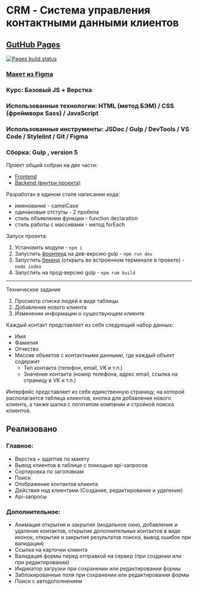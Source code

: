 # CRM - Система управления контактными данными клиентов

## [GutHub Pages](https://romanmenshikov92.github.io/project-CRM/)

[![Pages build status](https://github.com/RomanMenshikov92/Weblayout_Sitdownpls/actions/workflows/pages/pages-build-deployment/badge.svg)](https://github.com/RomanMenshikov92/project-CRM/actions/workflows/pages/pages-build-deployment)

### [Макет из Figma](<https://www.figma.com/design/0L1LfszUWIsB0sty8iMwCZ/CRM-(Copy)?node-id=211-746&t=guVcFIU5gA06w6PV-1>)

### Курс: Базовый JS + Верстка

### Использованные технологии: HTML (метод БЭМ) / CSS (фреймворк Sass) / JavaScript

### Использованные инструменты: JSDoc / Gulp / DevTools / VS Сode / Stylelint / Git / Figma

### Сборка: Gulp , version 5

Проект общий собран на две части:

- [Frontend](./)
- [Backend (внутри проекта)](./backend/)

Разработан в едином стиле написании кода:

- именование - camelCase
- одинаковые отступы - 2 пробела
- стиль объявлении функции - function declaration
- стиль работы с массивами - метод forEach

Запуск проекта:

1. Установить модули - `npm i`
2. Запустить [фронтенд](./) на дев-версию gulp - `npm run dev`
3. Запустить [бекенд](./backend/) (открыть во встроенном терминале в проекте) - `node index`
4. Запустить на прод-версию gulp - `npm rum build`

---

Техническое задание

1. Просмотр списка людей в виде таблицы
2. Добавление нового клиента
3. Изменение информации о существующем клиенте

Каждый контакт представляет из себя следующий набор данных:

- Имя
- Фамилия
- Отчество
- Массив объектов с контактными данными, где каждый объект содержит
  - Тип контакта (телефон, email, VK и т.п.)
  - Значение контакта (номер телефона, адрес email, ссылка на страницу в VK и т.п.)

Интерфейс представляет из себя единственную страницу, на которой располагается таблица клиентов, кнопка для добавления нового клиента, а также шапка с логотипом компании и стройкой поиска клиентов.

## Реализовано
### Главное:

- Верстка + адаптив по макету
- Вывод клиентов в таблице с помощью api-запросов
- Сортировка по заголовкам
- Поиск
- Отображение контактов клиента
- Действия над клиентами (Создание, редактирование и удаление)
- Api-запросы

### Дополнительное:

- Анимация открытия и закрытия (модальное окно, добавление и удаление контактов, открытие дополнительных контактов в виде иконок, открытие и закрытие результатов поиска, вывод ошибок при валидации)
- Ссылка на карточки клиента
- Валидация формы перед отправкой на сервер (при создании или при редактировании)
- Индикатор загрузки при сохранении или редактировании формы
- Заблокированные поля при сохранении или редактировании формы
- Поиск с автодополнением
